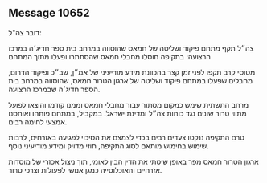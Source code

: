 ## Message 10652

דובר צה"ל:

צה״ל תקף מתחם פיקוד ושליטה של חמאס שהוסווה במרחב בית ספר חדיג׳ה במרכז הרצועה: בתקיפה חוסלו מחבלי חמאס שהסתתרו ופעלו מתוך המתחם

מטוסי קרב תקפו לפני זמן קצר בהכוונת מידע מודיעיני של אמ״ן, שב״כ ופיקוד הדרום, מחבלים שפעלו במתחם פיקוד ושליטה של ארגון הטרור חמאס, שהוסווה במרחב בית הספר חדיג׳ה שבמרכז הרצועה.

מרחב התשתית שימש כמקום מסתור עבור מחבלי חמאס וממנו קודמו והוצאו לפועל מתווי טרור שונים נגד כוחות צה״ל ומדינת ישראל. במקביל, במתחם פותחו ואוחסנו אמצעי לחימה רבים.

טרם התקיפה ננקטו צעדים רבים בכדי לצמצם את הסיכוי לפגיעה באזרחים, לרבות שימוש בחימוש מותאם לסוג התקיפה, חוזי מדויק ומידע מודיעיני נוסף.

ארגון הטרור חמאס מפר באופן שיטתי את הדין הבין לאומי, תוך ניצול אכזרי של מוסדות אזרחיים והאוכלוסייה כמגן אנושי לפעולות וצרכי טרור.


